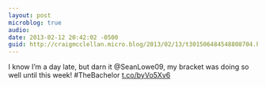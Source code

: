 ```yaml
---
layout: post
microblog: true
audio: 
date: 2013-02-12 20:42:02 -0500
guid: http://craigmcclellan.micro.blog/2013/02/13/t301506484548808704.html
---
```

I know I’m a day late, but darn it @SeanLowe09, my bracket was doing so well until this week! #TheBachelor [t.co/byVo5Xv6](http://t.co/byVo5Xv6)
